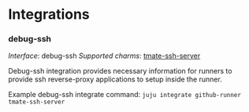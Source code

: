 # Integrations

### debug-ssh

_Interface_: debug-ssh
_Supported charms_: [tmate-ssh-server](https://charmhub.io/tmate-ssh-server)

Debug-ssh integration provides necessary information for runners to provide ssh reverse-proxy
applications to setup inside the runner. 

Example debug-ssh integrate command: `juju integrate github-runner tmate-ssh-server`

